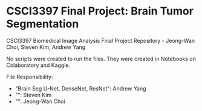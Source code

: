 # CSCI3397 Final Project: Brain Tumor Segmentation
CSCI3397 Biomedical Image Analysis Final Project Repository - Jeong-Wan Choi, Steven Kim, Andrew Yang

No scripts were created to run the files. They were created in Notebooks on Colaboratory and Kaggle.

File Responsibility:
- "Brain Seg U-Net, DenseNet, ResNet": Andrew Yang
- "": Steven Kim
- "": Jeong-Wan Choi

